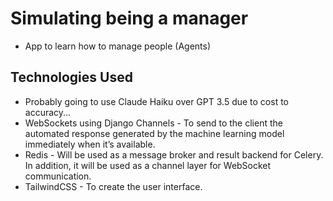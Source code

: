 # Simulating being a manager

- App to learn how to manage people (Agents)

## Technologies Used
- Probably going to use Claude Haiku over GPT 3.5 due to cost to accuracy...
- WebSockets using Django Channels - To send to the client the automated response generated by the machine learning model immediately when it’s available.
- Redis - Will be used as a message broker and result backend for Celery. In addition, it will be used as a channel layer for WebSocket communication.
- TailwindCSS - To create the user interface.

